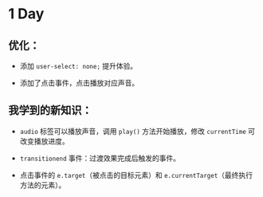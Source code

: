 # 1 Day

## 优化：

- 添加 `user-select: none;` 提升体验。

- 添加了点击事件，点击播放对应声音。



## 我学到的新知识：

- `audio` 标签可以播放声音，调用 `play()` 方法开始播放，修改 `currentTime` 可改变播放进度。

- `transitionend` 事件：过渡效果完成后触发的事件。
- 点击事件的 `e.target`（被点击的目标元素）和 `e.currentTarget`（最终执行方法的元素）。

